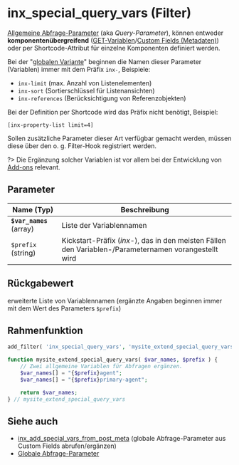 # inx_special_query_vars (Filter)

[Allgemeine Abfrage-Parameter](/schnellstart/einbindung?id=allgemeine-parameter) (aka *Query-Parameter*), können entweder **komponentenübergreifend** ([GET-Variablen](/schnellstart/einbindung?id=get-variablen)/[Custom Fields (Metadaten)](/schnellstart/einbindung?id=individuelle-felder)) oder per Shortcode-Attribut für einzelne Komponenten definiert werden.

Bei der "[globalen Variante](/schnellstart/einbindung?id=globale-abfrage-parameter)" beginnen die Namen dieser Parameter (Variablen) immer mit dem Präfix `inx-`, Beispiele:

- `inx-limit` (max. Anzahl von Listenelementen)
- `inx-sort` (Sortierschlüssel für Listenansichten)
- `inx-references` (Berücksichtigung von Referenzobjekten)

Bei der Definition per Shortcode wird das Präfix nicht benötigt, Beispiel:

`[inx-property-list limit=4]`

Sollen zusätzliche Parameter dieser Art verfügbar gemacht werden, müssen diese über den o. g. Filter-Hook registriert werden.

?> Die Ergänzung solcher Variablen ist vor allem bei der Entwicklung von [Add-ons](/add-ons) relevant.

## Parameter

| Name (Typ) | Beschreibung |
| ---------- | ------------ |
| **`$var_names`** (array) | Liste der Variablennamen |
| `$prefix` (string) | Kickstart-Präfix (*inx-*), das in den meisten Fällen den Variablen-/Parameternamen vorangestellt wird |

## Rückgabewert

erweiterte Liste von Variablennamen (ergänzte Angaben beginnen immer mit dem Wert des Parameters `$prefix`)

## Rahmenfunktion

[](_info-snippet-einbindung.md ':include')

```php
add_filter( 'inx_special_query_vars', 'mysite_extend_special_query_vars', 10, 2 );

function mysite_extend_special_query_vars( $var_names, $prefix ) {
	// Zwei allgemeine Variablen für Abfragen ergänzen.
	$var_names[] = "{$prefix}agent";
	$var_names[] = "{$prefix}primary-agent";

	return $var_names;
} // mysite_extend_special_query_vars
```

## Siehe auch

- [inx_add_special_vars_from_post_meta](filter-inx-add-special-vars-from-post-meta) (globale Abfrage-Parameter aus Custom Fields abrufen/ergänzen)
- [Globale Abfrage-Parameter](/schnellstart/einbindung?id=globale-abfrage-parameter)

[](_backlink.md ':include')